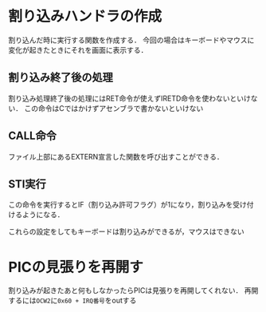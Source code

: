 # 割り込みハンドラの作成

割り込んだ時に実行する関数を作成する．
今回の場合はキーボードやマウスに変化が起きたときにそれを画面に表示する．

## 割り込み終了後の処理

割り込み処理終了後の処理にはRET命令が使えずIRETD命令を使わないといけない．
この命令はCではかけずアセンブラで書かないといけない

## CALL命令

ファイル上部にあるEXTERN宣言した関数を呼び出すことができる．

## STI実行

この命令を実行するとIF（割り込み許可フラグ）が1になり，割り込みを受け付けるようになる．

これらの設定をしてもキーボードは割り込みができるが，マウスはできない

# PICの見張りを再開す

割り込みが起きたあと何もしなかったらPICは見張りを再開してくれない．
再開するには`OCW2`に`0x60 + IRQ番号`をoutする

